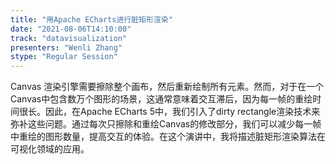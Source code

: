 ```yaml
---
title: "用Apache ECharts进行脏矩形渲染"
date: "2021-08-06T14:10:00" 
track: "datavisualization"
presenters: "Wenli Zhang"
stype: "Regular Session"
---
```

Canvas 渲染引擎需要擦除整个画布，然后重新绘制所有元素。然而，对于在一个Canvas中包含数万个图形的场景，这通常意味着交互滞后，因为每一帧的重绘时间很长。因此，在Apache ECharts 5中，我们引入了dirty rectangle渲染技术来弥补这些问题。通过每次只擦除和重绘Canvas的修改部分，我们可以减少每一帧中重绘的图形数量，提高交互的体验。在这个演讲中，我将描述脏矩形渲染算法在可视化领域的应用。